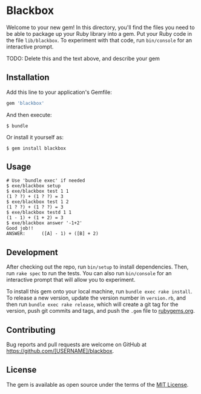 # Blackbox

Welcome to your new gem! In this directory, you'll find the files you need to be able to package up your Ruby library into a gem. Put your Ruby code in the file `lib/blackbox`. To experiment with that code, run `bin/console` for an interactive prompt.

TODO: Delete this and the text above, and describe your gem

## Installation

Add this line to your application's Gemfile:

```ruby
gem 'blackbox'
```

And then execute:

    $ bundle

Or install it yourself as:

    $ gem install blackbox

## Usage

```
# Use 'bundle exec' if needed
$ exe/blackbox setup
$ exe/blackbox test 1 1
(1 ? ?) + (1 ? ?) = 3
$ exe/blackbox test 1 2
(1 ? ?) + (1 ? ?) = 3
$ exe/blackbox testd 1 1
(1 - 1) + (1 + 2) = 3
$ exe/blackbox answer '-1+2'
Good job!!
ANSWER:      ([A] - 1) + ([B] + 2)
```

## Development

After checking out the repo, run `bin/setup` to install dependencies. Then, run `rake spec` to run the tests. You can also run `bin/console` for an interactive prompt that will allow you to experiment.

To install this gem onto your local machine, run `bundle exec rake install`. To release a new version, update the version number in `version.rb`, and then run `bundle exec rake release`, which will create a git tag for the version, push git commits and tags, and push the `.gem` file to [rubygems.org](https://rubygems.org).

## Contributing

Bug reports and pull requests are welcome on GitHub at https://github.com/[USERNAME]/blackbox.


## License

The gem is available as open source under the terms of the [MIT License](http://opensource.org/licenses/MIT).

